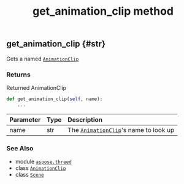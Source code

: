 ﻿---
title: get_animation_clip method
second_title: Aspose.3D for Python via .NET API References
description: 
type: docs
weight: 60
url: /aspose.threed/scene/get_animation_clip/
is_root: false
---

## get_animation_clip {#str}

Gets a named [`AnimationClip`](/3d/python-net/aspose.threed.animation/animationclip)


### Returns 


Returned AnimationClip


```python
def get_animation_clip(self, name):
    ...
```


| Parameter | Type | Description |
| :- | :- | :- |
| name | str | The [`AnimationClip`](/3d/python-net/aspose.threed.animation/animationclip)'s name to look up |



### See Also
* module [`aspose.threed`](../../)
* class [`AnimationClip`](/3d/python-net/aspose.threed.animation/animationclip)
* class [`Scene`](/3d/python-net/aspose.threed/scene)
